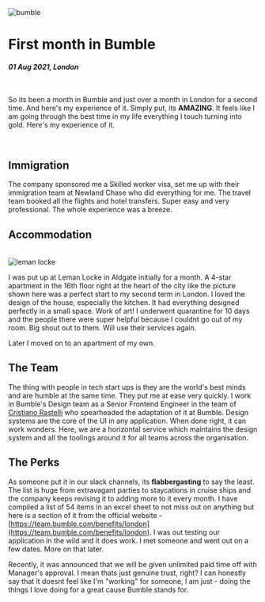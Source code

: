 <img class="img img--grow img--left" loading="lazy" src='/posts/blog/bumble.jpg' alt='bumble' title='bumble' />

# First month in Bumble

#### *01 Aug 2021, London*

&nbsp;

So its been a month in Bumble and just over a month in London for a second time. And here's my experience of it. Simply put, its **AMAZING**. It feels like I am going through the best time in my life everything I touch turning into gold. Here's my experience of it.

<br />

## Immigration

The company sponsored me a Skilled worker visa, set me up with their immigration team at Newland Chase who did everything for me. The travel team booked all the flights and hotel transfers. Super easy and very professional. The whole experience was a breeze.

## Accommodation

<br />
<img class="img img--grow img--left" loading="lazy" src='/posts/blog/leman-locke.jpg' alt='leman locke' title='leman locke' />

I was put up at Leman Locke in Aldgate initially for a month. A 4-star apartment in the 16th floor right at the heart of the city like the picture shown here was a perfect start to my second term in London. I loved the design of the house, especially the kitchen. It had everything designed perfectly in a small space. Work of art! I underwent quarantine for 10 days and the people there were super helpful because I couldnt go out of my room. Big shout out to them. Will use their services again.

Later I moved on to an apartment of my own.

## The Team

The thing with people in tech start ups is they are the world's best minds and are humble at the same time. They put me at ease very quickly. I work in Bumble's Design team as a Senior Frontend Engineer in the team of [Cristiano Rastelli](https://www.linkedin.com/in/didoo/) who spearheaded the adaptation of it at Bumble. Design systems are the core of the UI in any application. When done right, it can work wonders. Here, we are a horizontal service which maintains the design system and all the toolings around it for all teams across the organisation.

## The Perks

As someone put it in our slack channels, its **flabbergasting** to say the least. The list is huge from extravagant parties to staycations in cruise ships and the company keeps revising it to adding more to it every month. I have compiled a list of 54 items in an excel sheet to not miss out on anything but here is a section of it from the official website - [https://team.bumble.com/benefits/london](https://team.bumble.com/benefits/london). I was out testing our application in the wild and it does work. I met someone and went out on a few dates. More on that later.

Recently, it was announced that we will be given unlimited paid time off with Manager's approval. I mean thats just genuine trust, right? I can honestly say that it doesnt feel like I'm "working" for someone, I am just - doing the things I love doing for a great cause Bumble stands for.
